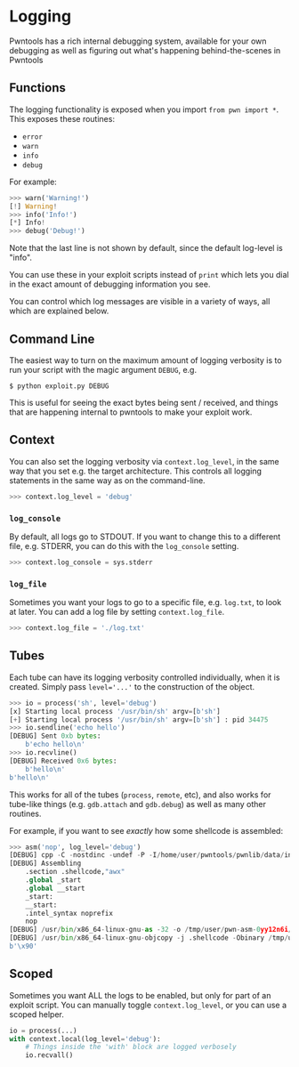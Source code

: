 # Logging

Pwntools has a rich internal debugging system, available for your own debugging
as well as figuring out what's happening behind-the-scenes in Pwntools

## Functions

The logging functionality is exposed when you import `from pwn import *`.
This exposes these routines:

* `error`
* `warn`
* `info`
* `debug`

For example:

```py
>>> warn('Warning!')
[!] Warning!
>>> info('Info!')
[*] Info!
>>> debug('Debug!')
```

Note that the last line is not shown by default, since the default log-level
is "info".

You can use these in your exploit scripts instead of `print` which lets
you dial in the exact amount of debugging information you see.

You can control which log messages are visible in a variety of ways,
all which are explained below.

## Command Line

The easiest way to turn on the maximum amount of logging verbosity is to
run your script with the magic argument `DEBUG`, e.g.

```
$ python exploit.py DEBUG
```

This is useful for seeing the exact bytes being sent / received, and things
that are happening internal to pwntools to make your exploit work.

## Context

You can also set the logging verbosity via `context.log_level`, in the same way
that you set e.g. the target architecture.
This controls all logging statements in the same way as on the command-line.

```py
>>> context.log_level = 'debug'
```

### `log_console`

By default, all logs go to STDOUT.  If you want to change this to a different file, 
e.g. STDERR, you can do this with the `log_console` setting.

```py
>>> context.log_console = sys.stderr
```

### `log_file`

Sometimes you want your logs to go to a specific file, e.g. `log.txt`, to look at later.
You can add a log file by setting `context.log_file`.

```py
>>> context.log_file = './log.txt'
```

## Tubes

Each tube can have its logging verbosity controlled individually, when it is created.
Simply pass `level='...'` to the construction of the object.

```py
>>> io = process('sh', level='debug')
[x] Starting local process '/usr/bin/sh' argv=[b'sh']
[+] Starting local process '/usr/bin/sh' argv=[b'sh'] : pid 34475
>>> io.sendline('echo hello')
[DEBUG] Sent 0xb bytes:
    b'echo hello\n'
>>> io.recvline()
[DEBUG] Received 0x6 bytes:
    b'hello\n'
b'hello\n'
```

This works for all of the tubes (`process`, `remote`, etc), and also works for 
tube-like things (e.g. `gdb.attach` and `gdb.debug`) as well as many other 
routines.

For example, if you want to see *exactly* how some shellcode is assembled:

```py
>>> asm('nop', log_level='debug')
[DEBUG] cpp -C -nostdinc -undef -P -I/home/user/pwntools/pwnlib/data/includes /dev/stdin
[DEBUG] Assembling
    .section .shellcode,"awx"
    .global _start
    .global __start
    _start:
    __start:
    .intel_syntax noprefix
    nop
[DEBUG] /usr/bin/x86_64-linux-gnu-as -32 -o /tmp/user/pwn-asm-0yy12n6i/step2 /tmp/user/pwn-asm-0yy12n6i/step1
[DEBUG] /usr/bin/x86_64-linux-gnu-objcopy -j .shellcode -Obinary /tmp/user/pwn-asm-0yy12n6i/step3 /tmp/user/pwn-asm-0yy12n6i/step4
b'\x90'
```

## Scoped

Sometimes you want ALL the logs to be enabled, but only for part of an exploit script.
You can manually toggle `context.log_level`, or you can use a scoped helper.

```py
io = process(...)
with context.local(log_level='debug'):
	# Things inside the 'with' block are logged verbosely
	io.recvall()
```